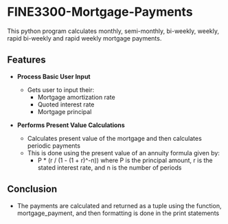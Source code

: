  # FINE3300-Mortgage-Payments
This python program calculates monthly, semi-monthly, bi-weekly, weekly, rapid bi-weekly and rapid weekly mortgage payments.

## Features

- **Process Basic User Input**

  - Gets user to input their:
  	- Mortgage amortization rate
  	- Quoted interest rate
  	- Mortgage principal
   
- **Performs Present Value Calculations**
 	 
  - Calculates present value of the mortgage and then calculates periodic payments
  - This is done using the present value of an annuity formula given by:
 	- P * (r / (1 - (1 + r)^-n)) where P is the principal amount, r is the stated interest rate, and n is the number of periods

## Conclusion
- The payments are calculated and returned as a tuple using the function, mortgage_payment, and then formatting is done in the print statements

